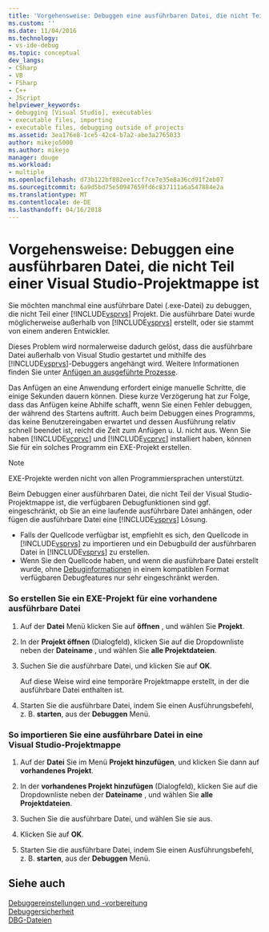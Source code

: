 ```yaml
---
title: 'Vorgehensweise: Debuggen eine ausführbaren Datei, die nicht Teil einer Visual Studio-Projektmappe ist | Microsoft Docs'
ms.custom: ''
ms.date: 11/04/2016
ms.technology:
- vs-ide-debug
ms.topic: conceptual
dev_langs:
- CSharp
- VB
- FSharp
- C++
- JScript
helpviewer_keywords:
- debugging [Visual Studio], executables
- executable files, importing
- executable files, debugging outside of projects
ms.assetid: 3ea176e8-1ce5-42c4-b7a2-abe3a2765033
author: mikejo5000
ms.author: mikejo
manager: douge
ms.workload:
- multiple
ms.openlocfilehash: d73b122bf882ee1ccf7ce7e35e8a36cd91f2eb07
ms.sourcegitcommit: 6a9d5bd75e50947659fd6c837111a6a547884e2a
ms.translationtype: MT
ms.contentlocale: de-DE
ms.lasthandoff: 04/16/2018
---
```

# <a name="how-to-debug-an-executable-that-is-not-part-of-a-visual-studio-solution"></a>Vorgehensweise: Debuggen eine ausführbaren Datei, die nicht Teil einer Visual Studio-Projektmappe ist
Sie möchten manchmal eine ausführbare Datei (.exe-Datei) zu debuggen, die nicht Teil einer [!INCLUDE[vsprvs](../code-quality/includes/vsprvs_md.md)] Projekt. Die ausführbare Datei wurde möglicherweise außerhalb von [!INCLUDE[vsprvs](../code-quality/includes/vsprvs_md.md)] erstellt, oder sie stammt von einem anderen Entwickler.  
  
Dieses Problem wird normalerweise dadurch gelöst, dass die ausführbare Datei außerhalb von Visual Studio gestartet und mithilfe des [!INCLUDE[vsprvs](../code-quality/includes/vsprvs_md.md)]-Debuggers angehängt wird. Weitere Informationen finden Sie unter [Anfügen an ausgeführte Prozesse](../debugger/attach-to-running-processes-with-the-visual-studio-debugger.md).  
  
Das Anfügen an eine Anwendung erfordert einige manuelle Schritte, die einige Sekunden dauern können. Diese kurze Verzögerung hat zur Folge, dass das Anfügen keine Abhilfe schafft, wenn Sie einen Fehler debuggen, der während des Startens auftritt. Auch beim Debuggen eines Programms, das keine Benutzereingaben erwartet und dessen Ausführung relativ schnell beendet ist, reicht die Zeit zum Anfügen u. U. nicht aus. Wenn Sie haben [!INCLUDE[vcprvc](../code-quality/includes/vcprvc_md.md)] und [!INCLUDE[vcprvc](../code-quality/includes/vcprvc_md.md)] installiert haben, können Sie für ein solches Programm ein EXE-Projekt erstellen.

> [!NOTE]
>  EXE-Projekte werden nicht von allen Programmiersprachen unterstützt.

Beim Debuggen einer ausführbaren Datei, die nicht Teil der Visual Studio-Projektmappe ist, die verfügbaren Debugfunktionen sind ggf. eingeschränkt, ob Sie an eine laufende ausführbare Datei anhängen, oder fügen die ausführbare Datei eine [!INCLUDE[vsprvs](../code-quality/includes/vsprvs_md.md)] Lösung.

- Falls der Quellcode verfügbar ist, empfiehlt es sich, den Quellcode in [!INCLUDE[vsprvs](../code-quality/includes/vsprvs_md.md)] zu importieren und ein Debugbuild der ausführbaren Datei in [!INCLUDE[vsprvs](../code-quality/includes/vsprvs_md.md)] zu erstellen.
- Wenn Sie den Quellcode haben, und wenn die ausführbare Datei erstellt wurde, ohne [Debuginformationen](../debugger/how-to-set-debug-and-release-configurations.md) in einem kompatiblen Format verfügbaren Debugfeatures nur sehr eingeschränkt werden. 
  
### <a name="to-create-an-exe-project-for-an-existing-executable"></a>So erstellen Sie ein EXE-Projekt für eine vorhandene ausführbare Datei  
  
1.  Auf der **Datei** Menü klicken Sie auf **öffnen** , und wählen Sie **Projekt**.  
  
2.  In der **Projekt öffnen** (Dialogfeld), klicken Sie auf die Dropdownliste neben der **Dateiname** , und wählen Sie **alle Projektdateien**.  
  
3.  Suchen Sie die ausführbare Datei, und klicken Sie auf **OK**.  

    Auf diese Weise wird eine temporäre Projektmappe erstellt, in der die ausführbare Datei enthalten ist.

5.  Starten Sie die ausführbare Datei, indem Sie einen Ausführungsbefehl, z. B. **starten**, aus der **Debuggen** Menü.    
  
### <a name="to-import-an-executable-into-a-visual-studio-solution"></a>So importieren Sie eine ausführbare Datei in eine Visual Studio-Projektmappe  
  
1.  Auf der **Datei** Sie im Menü **Projekt hinzufügen**, und klicken Sie dann auf **vorhandenes Projekt**.  
  
2.  In der **vorhandenes Projekt hinzufügen** (Dialogfeld), klicken Sie auf die Dropdownliste neben der **Dateiname** , und wählen Sie **alle Projektdateien**.  
  
3.  Suchen Sie die ausführbare Datei, und wählen Sie sie aus.  
  
4.  Klicken Sie auf **OK**.  
  
5.  Starten Sie die ausführbare Datei, indem Sie einen Ausführungsbefehl, z. B. **starten**, aus der **Debuggen** Menü.    
  
## <a name="see-also"></a>Siehe auch  
 [Debuggereinstellungen und -vorbereitung](../debugger/debugger-settings-and-preparation.md)   
 [Debuggersicherheit](../debugger/debugger-security.md)   
 [DBG-Dateien](http://msdn.microsoft.com/en-us/91e449e9-8b65-4123-960f-2107cd1f1cfd)